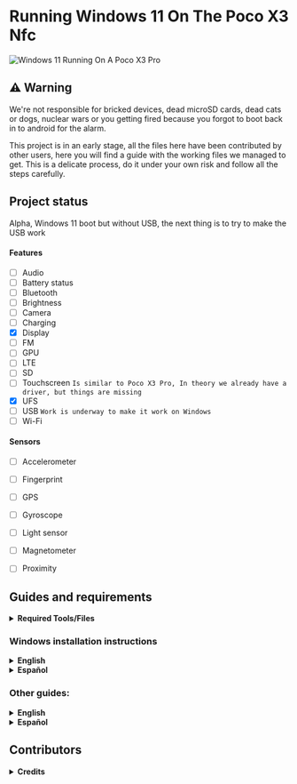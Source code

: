 # Running Windows 11 On The Poco X3 Nfc

<img align="center" src="https://github.com/wormstest/src_vayu_windows/blob/main/2Poco X3 Pro Windows.png" alt="Windows 11 Running On A Poco X3 Pro">

## ⚠️ **Warning**

We're not responsible for bricked devices, dead microSD cards, dead cats or dogs, nuclear wars or you getting fired because you forgot to boot back in to android for the alarm.

This project is in an early stage, all the files here have been contributed by other users, here you will find a guide with the working files we managed to get. This is a delicate process, do it under your own risk and follow all the steps carefully.

## Project status

Alpha, Windows 11 boot but without USB, the next thing is to try to make the USB work

#### Features

- [ ] Audio 
- [ ] Battery status
- [ ] Bluetooth
- [ ] Brightness
- [ ] Camera
- [ ] Charging 
- [x] Display
- [ ] FM
- [ ] GPU
- [ ] LTE 
- [ ] SD 
- [ ] Touchscreen ```Is similar to Poco X3 Pro, In theory we already have a driver, but things are missing```
- [x] UFS
- [ ] USB ```Work is underway to make it work on Windows```
- [ ] Wi-Fi

#### Sensors
- [ ] Accelerometer
- [ ] Fingerprint
- [ ] GPS
- [ ] Gyroscope
- [ ] Light sensor
- [ ] Magnetometer
- [ ] Proximity


## Guides and requirements

<details> 
<summary><strong>Required Tools/Files</strong></summary>

Human:

- Understand English or Spanish

- Understand how to use TWRP

- Understand how to use CMD

- Functioning brain

PC:

- [Windows on ARM image](https://uupdump.net/) (Windows 11 is recommended)

- [platform-tools](https://developer.android.com/studio/releases/platform-tools).

- [DriverUpdater](https://github.com/WOA-Project/DriverUpdater/releases/) to install the [drivers](https://github.com/Icesito68/Surya-Drivers)

Phone:
- [UEFI image](https://github.com/SebastianZSXS/Poco-X3-NFC-WindowsARM/releases/tag/Uefi)

- [TWRP](https://forum.xda-developers.com/t/recovery-3-4-0-15-surya-twrp-xiaomi-poco-x3.4167199/)

</details> 

### Windows installation instructions

<details> 

<summary><strong>English</strong></summary>

1 - [Create partitions](https://github.com/SebastianZSXS/Poco-X3-NFC-WindowsARM/blob/main/guide/English/1-partition-en.md)

2 - [Install Windows](https://github.com/SebastianZSXS/Poco-X3-NFC-WindowsARM/blob/main/guide/English/2-install-en.md)
  
</details> 
  
<details> 

<summary><strong>Español</strong></summary>

1 - [Crear particiones](https://github.com/SebastianZSXS/Poco-X3-NFC-WindowsARM/blob/main/guide/Espa%C3%B1ol/1-particiones-es.md)

2 - [Instalar Windows](https://github.com/SebastianZSXS/Poco-X3-NFC-WindowsARM/blob/main/guide/Espa%C3%B1ol/2-instalacion-es.md)
  
</details> 

### Other guides:

<details> 

<summary><strong>English</strong></summary>

- [If you just want to update the drivers follow these commands](soon)
  
</details> 

<details> 

<summary><strong>Español</strong></summary>

- [Si solo quieres actualizar los drivers sigue estos comandos](https://github.com/SebastianZSXS/Poco-X3-NFC-WindowsARM/blob/main/guide/Espa%C3%B1ol/Actualizar-es.md)
  
</details> 

## Contributors

<details> 

<summary><b><strong>Credits</strong></b></summary>

- [SebastianZSXS](https://github.com/SebastianZSXS) ```Made this repo and test the progress```

- [Icesito68](https://github.com/Icesito68) ```Made windows partitioning commands and set the acpi table to the new uefi```

- [Ungeskriptet](https://github.com/ungeskriptet) ```Made uefi image of the Poco X3 NFC (Surya)```

- [Degdag](https://github.com/degdag) ```Has given me a lot of information```

- [Halal-Beef](https://github.com/halal-beef) ```Special thanks for the help you have given me and I create the photo of the poco```
  
- [Renegade Project](https://github.com/edk2-porting) ```Making the core of this project```

- [Renegade Project Discord members](https://discord.gg/XXBWfag) ```Provided Help```

</details>  

